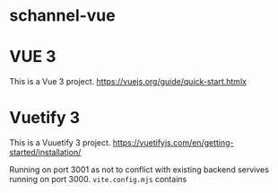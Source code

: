 # schannel-vue

# VUE 3
This is a Vue 3 project.
https://vuejs.org/guide/quick-start.htmlx


# Vuetify 3
This is a Vuuetify 3 project.
https://vuetifyjs.com/en/getting-started/installation/

Running on port 3001 as not to conflict with existing backend servives running on port 3000. `vite.config.mjs` contains